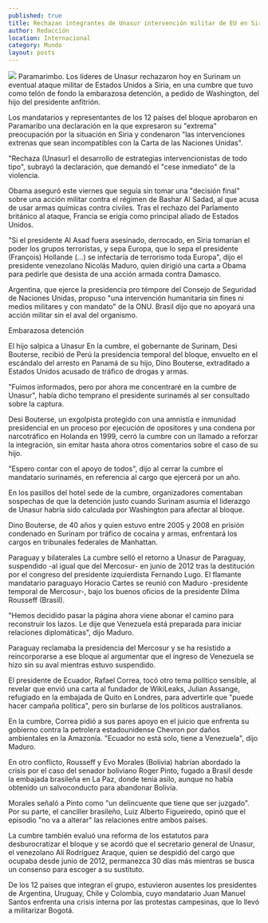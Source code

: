 ```yaml
---
published: true
title: Rechazan integrantes de Unasur intervención militar de EU en Siria
author: Redacción
location: Internacional
category: Mundo
layout: posts
---
```


![](http://i.imgur.com/FgHBlBzm.jpg)
Paramarimbo. Los líderes de Unasur rechazaron hoy en Surinam un eventual ataque militar de Estados Unidos a Siria, en una cumbre que tuvo como telón de fondo la embarazosa detención, a pedido de Washington, del hijo del presidente anfitrión.

Los mandatarios y representantes de los 12 países del bloque aprobaron en Paramaribo una declaración en la que expresaron su "extrema" preocupación por la situación en Siria y condenaron "las intervenciones extrenas que sean incompatibles con la Carta de las Naciones Unidas".

"Rechaza (Unasur) el desarrollo de estrategias intervencionistas de todo tipo", subrayó la declaración, que demandó el "cese inmediato" de la violencia.

Obama aseguró este viernes que seguía sin tomar una "decisión final" sobre una acción militar contra el régimen de Bashar Al Sadad, al que acusa de usar armas químicas contra civiles. Tras el rechazo del Parlamento británico al ataque, Francia se erigía como principal aliado de Estados Unidos.

"Si el presidente Al Asad fuera asesinado, derrocado, en Siria tomarían el poder los grupos terroristas, y sepa Europa, que lo sepa el presidente (François) Hollande (...) se infectaría de terrorismo toda Europa", dijo el presidente venezolano Nicolás Maduro, quien dirigió una carta a Obama para pedirle que desista de una acción armada contra Damasco.

Argentina, que ejerce la presidencia pro témpore del Consejo de Seguridad de Naciones Unidas, propuso "una intervención humanitaria sin fines ni medios militares y con mandato" de la ONU. Brasil dijo que no apoyará una acción militar sin el aval del organismo.

 

Embarazosa detención

El hijo salpica a Unasur En la cumbre, el gobernante de Surinam, Desi Bouterse, recibió de Perú la presidencia temporal del bloque, envuelto en el escándalo del arresto en Panamá de su hijo, Dino Bouterse, extraditado a Estados Unidos acusado de tráfico de drogas y armas.

"Fuimos informados, pero por ahora me concentraré en la cumbre de Unasur", había dicho temprano el presidente surinamés al ser consultado sobre la captura.

Desi Bouterse, un exgolpista protegido con una amnistía e inmunidad presidencial en un proceso por ejecución de opositores y una condena por narcotráfico en Holanda en 1999, cerró la cumbre con un llamado a reforzar la integración, sin emitar hasta ahora otros comentarios sobre el caso de su hijo.

"Espero contar con el apoyo de todos", dijo al cerrar la cumbre el mandatario surinamés, en referencia al cargo que ejercerá por un año.

En los pasillos del hotel sede de la cumbre, organizadores comentaban sospechas de que la detención justo cuando Surinam asumía el liderazgo de Unasur habría sido calculada por Washington para afectar al bloque.

Dino Bouterse, de 40 años y quien estuvo entre 2005 y 2008 en prisión condenado en Surinam por tráfico de cocaína y armas, enfrentará los cargos en tribunales federales de Manhattan.

Paraguay y bilaterales La cumbre selló el retorno a Unasur de Paraguay, suspendido -al igual que del Mercosur- en junio de 2012 tras la destitución por el congreso del presidente izquierdista Fernando Lugo. El flamante mandatario paraguayo Horacio Cartes se reunió con Maduro -presidente temporal de Mercosur-, bajo los buenos oficios de la presidente Dilma Rousseff (Brasil).

"Hemos decidido pasar la página ahora viene abonar el camino para reconstruir los lazos. Le dije que Venezuela está preparada para iniciar relaciones diplomáticas", dijo Maduro.

Paraguay reclamaba la presidencia del Mercosur y se ha resistido a reincorporarse a ese bloque al argumentar que el ingreso de Venezuela se hizo sin su aval mientras estuvo suspendido.

El presidente de Ecuador, Rafael Correa, tocó otro tema político sensible, al revelar que envió una carta al fundador de WikiLeaks, Julian Assange, refugiado en la embajada de Quito en Londres, para advertirle que "puede hacer campaña política", pero sin burlarse de los políticos australianos.

En la cumbre, Correa pidió a sus pares apoyo en el juicio que enfrenta su gobierno contra la petrolera estadounidense Chevron por daños ambientales en la Amazonía. "Ecuador no está solo, tiene a Venezuela", dijo Maduro.

En otro conflicto, Rousseff y Evo Morales (Bolivia) habrían abordado la crisis por el caso del senador boliviano Roger Pinto, fugado a Brasil desde la embajada brasileña en La Paz, donde tenía asilo, aunque no había obtenido un salvoconducto para abandonar Bolivia.

Morales señaló a Pinto como "un delincuente que tiene que ser juzgado". Por su parte, el canciller brasileño, Luiz Alberto Figueiredo, opinó que el episodio "no va a alterar" las relaciones entre ambos países.

La cumbre también evaluó una reforma de los estatutos para desburocratizar el bloque y se acordó que el secretario general de Unasur, el venezolano Alí Rodríguez Araque, quien se despidió del cargo que ocupaba desde junio de 2012, permanezca 30 días más mientras se busca un consenso para escoger a su sustituto.

De los 12 países que integran el grupo, estuvieron ausentes los presidentes de Argentina, Uruguay, Chile y Colombia, cuyo mandatario Juan Manuel Santos enfrenta una crisis interna por las protestas campesinas, que lo llevó a militarizar Bogotá.
